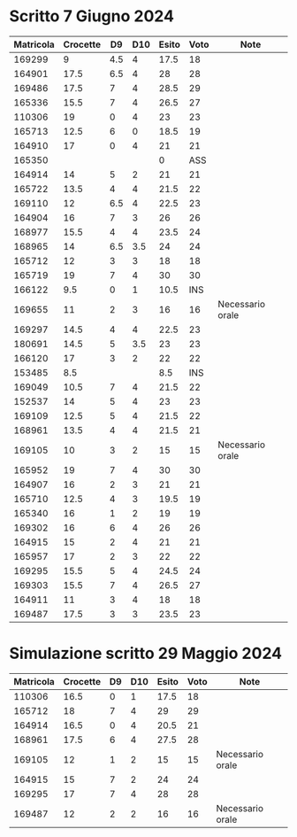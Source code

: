 # Scritto 7 Giugno 2024

| Matricola | Crocette | D9   | D10  | Esito | Voto | Note             |
|-----------|----------|------|------|-------|------|------------------|
| 169299    | 9        | 4.5  | 4    | 17.5  | 18   |                  |
| 164901    | 17.5     | 6.5  | 4    | 28    | 28   |                  |
| 169486    | 17.5     | 7    | 4    | 28.5  | 29   |                  |
| 165336    | 15.5     | 7    | 4    | 26.5  | 27   |                  |
| 110306    | 19       | 0    | 4    | 23    | 23   |                  |
| 165713    | 12.5     | 6    | 0    | 18.5  | 19   |                  |
| 164910    | 17       | 0    | 4    | 21    | 21   |                  |
| 165350    |          |      |      | 0     | ASS  |                  |
| 164914    | 14       | 5    | 2    | 21    | 21   |                  |
| 165722    | 13.5     | 4    | 4    | 21.5  | 22   |                  |
| 169110    | 12       | 6.5  | 4    | 22.5  | 23   |                  |
| 164904    | 16       | 7    | 3    | 26    | 26   |                  |
| 168977    | 15.5     | 4    | 4    | 23.5  | 24   |                  |
| 168965    | 14       | 6.5  | 3.5  | 24    | 24   |                  |
| 165712    | 12       | 3    | 3    | 18    | 18   |                  |
| 165719    | 19       | 7    | 4    | 30    | 30   |                  |
| 166122    | 9.5      | 0    | 1    | 10.5  | INS  |                  |
| 169655    | 11       | 2    | 3    | 16    | 16   | Necessario orale |
| 169297    | 14.5     | 4    | 4    | 22.5  | 23   |                  |
| 180691    | 14.5     | 5    | 3.5  | 23    | 23   |                  |
| 166120    | 17       | 3    | 2    | 22    | 22   |                  |
| 153485    | 8.5      |      |      | 8.5   | INS  |                  |
| 169049    | 10.5     | 7    | 4    | 21.5  | 22   |                  |
| 152537    | 14       | 5    | 4    | 23    | 23   |                  |
| 169109    | 12.5     | 5    | 4    | 21.5  | 22   |                  |
| 168961    | 13.5     | 4    | 4    | 21.5  | 21   |                  |
| 169105    | 10       | 3    | 2    | 15    | 15   | Necessario orale |
| 165952    | 19       | 7    | 4    | 30    | 30   |                  |
| 164907    | 16       | 2    | 3    | 21    | 21   |                  |
| 165710    | 12.5     | 4    | 3    | 19.5  | 19   |                  |
| 165340    | 16       | 1    | 2    | 19    | 19   |                  |
| 169302    | 16       | 6    | 4    | 26    | 26   |                  |
| 164915    | 15       | 2    | 4    | 21    | 21   |                  |
| 165957    | 17       | 2    | 3    | 22    | 22   |                  |
| 169295    | 15.5     | 5    | 4    | 24.5  | 24   |                  |
| 169303    | 15.5     | 7    | 4    | 26.5  | 27   |                  |
| 164911    | 11       | 3    | 4    | 18    | 18   |                  |
| 169487    | 17.5     | 3    | 3    | 23.5  | 23   |                  |

# Simulazione scritto 29 Maggio 2024

| Matricola                     | Crocette | D9 | D10 | Esito | Voto | Note                              |
|-------------------------------|----------|----|-----|-------|------|-----------------------------------|
| 110306                        | 16.5     | 0  | 1   | 17.5  | 18   |                                   |
| 165712                        | 18       | 7  | 4   | 29    | 29   |                                   |
| 164914                        | 16.5     | 0  | 4   | 20.5  | 21   |                                   |
| 168961                        | 17.5     | 6  | 4   | 27.5  | 28   |                                   |
| 169105                        | 12       | 1  | 2   | 15    | 15   | Necessario orale                  |
| 164915                        | 15       | 7  | 2   | 24    | 24   |                                   |
| 169295                        | 17       | 7  | 4   | 28    | 28   |                                   |
| 169487                        | 12       | 2  | 2   | 16    | 16   | Necessario orale                  |